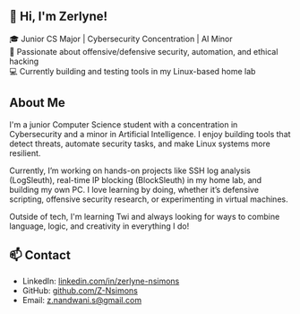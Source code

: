 ## 👋 Hi, I'm Zerlyne! 

<!--
**Z-Nsimons/Z-Nsimons** is a ✨ _special_ ✨ repository because its `README.md` (this file) appears on your GitHub profile.

Here are some ideas to get you started:

- 🔭 I’m currently working on ...
- 🌱 I’m currently learning ...
- 👯 I’m looking to collaborate on ...
- 🤔 I’m looking for help with ...
- 💬 Ask me about ...
- 📫 How to reach me: ...
- 😄 Pronouns: ...
- ⚡ Fun fact: ...
-->


🎓 Junior CS Major | Cybersecurity Concentration | AI Minor  
🔐 Passionate about offensive/defensive security, automation, and ethical hacking  
💻 Currently building and testing tools in my Linux-based home lab  

## About Me

I'm a junior Computer Science student with a concentration in Cybersecurity and a minor in Artificial Intelligence. I enjoy building tools that detect threats, automate security tasks, and make Linux systems more resilient.  

Currently, I’m working on hands-on projects like SSH log analysis (LogSleuth), real-time IP blocking (BlockSleuth) in my home lab, and building my own PC. I love learning by doing, whether it’s defensive scripting, offensive security research, or experimenting in virtual machines.  

Outside of tech, I'm learning Twi and always looking for ways to combine language, logic, and creativity in everything I do! 

## 📫 Contact
- LinkedIn: [linkedin.com/in/zerlyne-nsimons](https://linkedin.com/in/zerlyne-nsimons)
- GitHub: [github.com/Z-Nsimons](https://github.com/Z-Nsimons)
- Email: z.nandwani.s@gmail.com
